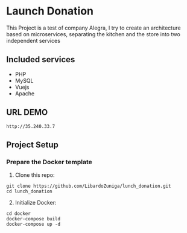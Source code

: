 # Launch Donation

This Project is a test of company Alegra, I try to create an architecture based on microservices, separating the kitchen and the store into two independent services

## Included services
- PHP 
- MySQL
- Vuejs
- Apache

## URL DEMO
```
http://35.240.33.7
```

## Project Setup

### Prepare the Docker template

1. Clone this repo:

```
git clone https://github.com/LibardoZuniga/lunch_donation.git
cd lunch_donation

```
2. Initialize Docker:

```
cd docker
docker-compose build
docker-compose up -d
```
